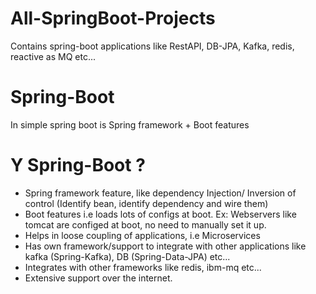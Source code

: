 # All-SpringBoot-Projects
Contains spring-boot applications like RestAPI, DB-JPA, Kafka, redis, reactive as MQ etc...

# Spring-Boot

In simple spring boot is Spring framework + Boot features

# Y Spring-Boot ?

- Spring framework feature, like dependency Injection/ Inversion of control (Identify bean, identify dependency and wire them)
- Boot features i.e loads lots of configs at boot. Ex: Webservers like tomcat are configed at boot, no need to manually set it up.
- Helps in loose coupling of applications, i.e Microservices
- Has own framework/support to integrate with other applications like kafka (Spring-Kafka), DB (Spring-Data-JPA) etc...
- Integrates with other frameworks like redis, ibm-mq etc...
- Extensive support over the internet.
